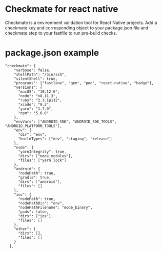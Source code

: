 # Checkmate for react native

Checkmate is a environment validation tool for React Native projects. Add a checkmate key and corresponding object to your package.json file and checkmate step to your fastfile to run pre-build checks.

# package.json example

```
"checkmate": {
    "verbose": false,
    "shellPath": "/bin/zsh",
    "silentShell": true,
    "programs": ["fastlane", "gem", "pod", "react-native", "badge"],
    "versions": {
      "macOS": "10.12.6",
      "node": "v8.11.3",
      "ruby": "2.3.1p112",
      "xcode": "9.2",
      "yarn": "1.7.0",
      "npm": "5.6.0"
    },
    "envVars": ["ANDROID_SDK", "ANDROID_SDK_TOOLS", "ANDROID_PLATFORM_TOOLS"],
    "env": {
      "dir": "env",
      "buildTypes": ["dev", "staging", "release"]
    },
    "node": {
      "yarnIntegrity": true,
      "dirs": ["node_modules"],
      "files": ["yarn.lock"]
    },
    "android": {
      "nodePath": true,
      "gradle": true,
      "dirs": ["android"],
      "files": []
    },
    "ios": {
      "nodePath": true,
      "nodePathDir": "env",
      "nodePathFilename": "node_binary",
      "pods": false,
      "dirs": ["ios"],
      "files": []
    },
    "other": {
      "dirs": [],
      "files": []
    }
  },
  ```
